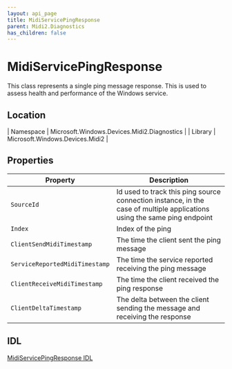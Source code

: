 ```yaml
---
layout: api_page
title: MidiServicePingResponse
parent: Midi2.Diagnostics
has_children: false
---
```

# MidiServicePingResponse

This class represents a single ping message response. This is used to assess health and performance of the Windows service.

## Location

| Namespace | Microsoft.Windows.Devices.Midi2.Diagnostics |
| Library | Microsoft.Windows.Devices.Midi2 |

## Properties

| Property | Description |
|---|---|
| `SourceId` | Id used to track this ping source connection instance, in the case of multiple applications using the same ping endpoint |
| `Index` | Index of the ping |
| `ClientSendMidiTimestamp` | The time the client sent the ping message |
| `ServiceReportedMidiTimestamp` | The time the service reported receiving the ping message |
| `ClientReceiveMidiTimestamp` | The time the client received the ping response |
| `ClientDeltaTimestamp` | The delta between the client sending the message and receiving the response |

## IDL

[MidiServicePingResponse IDL](https://github.com/microsoft/MIDI/blob/main/src/app-sdk/winrt/MidiServicePingResponse.idl)

